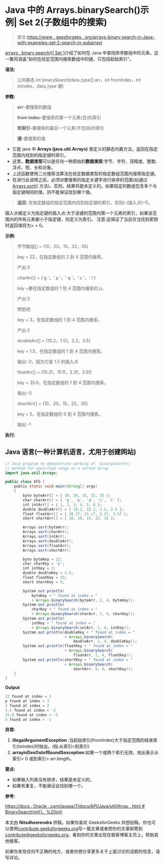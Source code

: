 # Java 中的 Arrays.binarySearch()示例| Set 2(子数组中的搜索)

> 原文:[https://www . geesforgeks . org/arrays-binary search-in-Java-with-examples-set-2-search-in-subarray/](https://www.geeksforgeeks.org/arrays-binarysearch-in-java-with-examples-set-2-search-in-subarray/)

[arrays . binary search()| Set 1](https://www.geeksforgeeks.org/arrays-binarysearch-java-examples-set-1/)介绍了如何在 Java 中查找排序数组中的元素。这一集将涵盖“如何在给定范围内搜索数组中的键，只包括起始索引”。

**语法:**

> 公共静态 int binarySearch(data_type[] arr，int fromIndex，int toIndex，data_type 键)

**参数:**

> **arr**–要搜索的数组
> 
> **from index**–要搜索的第一个元素(含)的索引
> 
> **到索引**–要搜索的最后一个元素(不包括)的索引
> 
> **键**–要搜索的值

*   它是 java 中 **Arrays (java.util.Arrays)** 类定义的静态内置方法，返回在指定范围内找到的指定键的索引。
*   这里，**数据类型**可以是任何一种原始的**数据类型**:字节、字符、双精度、整数、浮点、短、长和对象。
*   上述函数使用二分搜索法算法在给定数据类型的指定数组范围内搜索指定键。
*   在进行此调用之前，必须对要搜索的指定关键字进行排序的范围(如通过 [Arrays.sort()](https://www.geeksforgeeks.org/arrays-sort-in-java-with-examples/) 方法)。否则，结果将是未定义的。如果指定的数组包含多个与指定键相同的值，则不能保证找到哪个值。

> **返回:**
> 在指定数组的指定范围内找到指定键的索引，否则(-(插入点)–1)。

插入点被定义为指定键的插入点:大于该键的范围内第一个元素的索引，如果该范围内的所有元素都小于指定键，则定义为索引。
注意:这保证了当且仅当找到密钥时返回值将为> = 0。

**示例:**

> 字节数组[] = {10，20，15，22，35}
> 
> key = 22，在指定数组的 2 到 4 范围内搜索。
> 
> 产出:3
> 
> charArr[] = {'g '，' p '，' q '，' c '，' i'}
> 
> key =要在指定数组的 1 到 4 范围内搜索的 p。
> 
> 产出:3
> 
> 愤怒吧
> 
> key = 3，在指定数组的 1 到 4 范围内搜索。
> 
> 产出:2
> 
> doubleArr[] = {10.2，1.51，2.2，3.5}
> 
> key = 1.5，在指定数组的 1 到 4 范围内搜索。
> 
> 输出:-2，因为它是 1.5 的插入点
> 
> floatArr[] = {10.2f，15.1f，2.2f，3.5f}
> 
> key = 35.0，在指定数组的 1 到 4 范围内搜索。
> 
> 输出:-5
> 
> shortArr[] = {10，20，15，22，35}
> 
> key = 5，在指定数组的 0 到 4 范围内搜索。
> 
> 输出:-1

**执行:**

## Java 语言(一种计算机语言，尤用于创建网站)

```java
// Java program to demonstrate working of  binarySearch()
// method for specified range in a sorted array.
import java.util.Arrays;

public class GFG {
    public static void main(String[] args)
    {
        byte byteArr[] = { 10, 20, 15, 22, 35 };
        char charArr[] = { 'g', 'p', 'q', 'c', 'i' };
        int intArr[] = { 1, 2, 3, 4, 5, 6 };
        double doubleArr[] = { 10.2, 15.1, 2.2, 3.5 };
        float floatArr[] = { 10.2f, 15.1f, 2.2f, 3.5f };
        short shortArr[] = { 10, 20, 15, 22, 35 };

        Arrays.sort(byteArr);
        Arrays.sort(charArr);
        Arrays.sort(intArr);
        Arrays.sort(doubleArr);
        Arrays.sort(floatArr);
        Arrays.sort(shortArr);

        byte byteKey = 22;
        char charKey = 'p';
        int intKey = 3;
        double doubleKey = 1.5;
        float floatKey = 35;
        short shortKey = 5;

        System.out.println(
            byteKey + " found at index = "
            + Arrays.binarySearch(byteArr, 2, 4, byteKey));
        System.out.println(
            charKey + " found at index = "
            + Arrays.binarySearch(charArr, 1, 4, charKey));
        System.out.println(
            intKey + " found at index = "
            + Arrays.binarySearch(intArr, 1, 4, intKey));
        System.out.println(doubleKey + " found at index = "
                           + Arrays.binarySearch(
                               doubleArr, 1, 4, doubleKey));
        System.out.println(floatKey + " found at index = "
                           + Arrays.binarySearch(
                               floatArr, 1, 4, floatKey));
        System.out.println(shortKey + " found at index = "
                           + Arrays.binarySearch(
                               shortArr, 0, 4, shortKey));
    }
}
```

**Output**

```java
22 found at index = 3
p found at index = 3
3 found at index = 2
1.5 found at index = -2
35.0 found at index = -5
5 found at index = -1

```

**异常:**

1.  **IllegalArgumentException** :当起始索引(fromIndex)大于指定范围的结束索引(toIndex)时抛出。(指:从索引>到索引)
2.  **arrayinDexOutofBoundSexception**:如果一个或两个索引无效，抛出表示从索引< 0 或到索引> arr.length。

**要点:**

*   如果输入列表没有排序，结果是未定义的。
*   如果有重复，不能保证会找到哪一个。

**参考:**

[https://docs . Oracle . com/javase/7/docs/API/Java/util/Array . html # BinarySearch(int[]，%20int)](https://docs.oracle.com/javase/7/docs/api/java/util/Arrays.html#binarySearch(int[],%20int))

本文由 **Nitsdheerendra** 供稿。如果你喜欢 GeeksforGeeks 并想投稿，你也可以使用[contribute.geeksforgeeks.org](http://www.contribute.geeksforgeeks.org)写一篇文章或者把你的文章邮寄到 contribute@geeksforgeeks.org。看到你的文章出现在极客博客主页上，帮助其他极客。

如果你发现任何不正确的地方，或者你想分享更多关于上面讨论的话题的信息，请写评论。